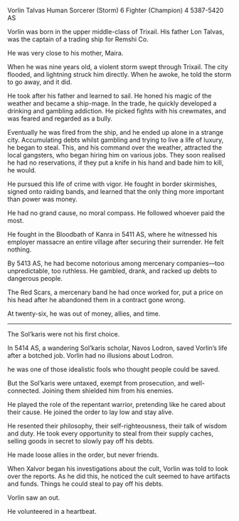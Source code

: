 Vorlin Talvas
Human
Sorcerer (Storm) 6
Fighter (Champion) 4
5387-5420 AS

Vorlin was born in the upper middle-class of Trixail. His father Lon Talvas, was the captain of a trading ship for Remshi Co.

He was very close to his mother, Maira.

When he was nine years old, a violent storm swept through Trixail. The city flooded, and lightning struck him directly. When he awoke, he told the storm to go away, and it did.

He took after his father and learned to sail. He honed his magic of the weather and became a ship-mage. In the trade, he quickly developed a drinking and gambling addiction. He picked fights with his crewmates, and was feared and regarded as a bully.

Eventually he was fired from the ship, and he ended up alone in a strange city. Accumulating debts whilst gambling and trying to live a life of luxury, he began to steal. This, and his command over the weather, attracted the local gangsters, who began hiring him on various jobs. They soon realised he had no reservations, if they put a knife in his hand and bade him to kill, he would.

He pursued this life of crime with vigor. He fought in border skirmishes, signed onto raiding bands, and learned that the only thing more important than power was money.

He had no grand cause, no moral compass. He followed whoever paid the most.

He fought in the Bloodbath of Kanra in 5411 AS, where he witnessed his employer massacre an entire village after securing their surrender. He felt nothing.

By 5413 AS, he had become notorious among mercenary companies—too unpredictable, too ruthless. He gambled, drank, and racked up debts to dangerous people.

The Red Scars, a mercenary band he had once worked for, put a price on his head after he abandoned them in a contract gone wrong.

At twenty-six, he was out of money, allies, and time.

---

The Sol’karis were not his first choice.

In 5414 AS, a wandering Sol’karis scholar, Navos Lodron, saved Vorlin’s life after a botched job. Vorlin had no illusions about Lodron.

he was one of those idealistic fools who thought people could be saved.

But the Sol’karis were untaxed, exempt from prosecution, and well-connected. Joining them shielded him from his enemies.

He played the role of the repentant warrior, pretending like he cared about their cause. He joined the order to lay low and stay alive.

He resented their philosophy, their self-righteousness, their talk of wisdom and duty. He took every opportunity to steal from their supply caches, selling goods in secret to slowly pay off his debts.

He made loose allies in the order, but never friends.

When Xalvor began his investigations about the cult, Vorlin was told to look over the reports. As he did this, he noticed the cult seemed to have artifacts and funds. Things he could steal to pay off his debts.

Vorlin saw an out.

He volunteered in a heartbeat.